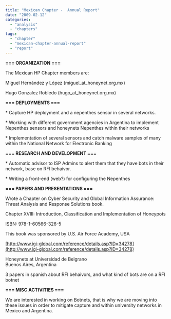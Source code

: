```yaml
---
title: "Mexican Chapter -  Annual Report"
date: "2009-02-12"
categories: 
  - "analysis"
  - "chapters"
tags: 
  - "chapter"
  - "mexican-chapter-annual-report"
  - "report"
---
```


**\=== ORGANIZATION ===**  
  
  
  
The Mexican HP Chapter members are:  
  
Miguel Hernández y López (miguel\_at\_honeynet.org.mx)  
  
Hugo Gonzalez Robledo    (hugo\_at\_honeynet.org.mx)  
  
  
  
  
**\=== DEPLOYMENTS ===**  
  
  
  
\* Capture HP deployment and a nepenthes sensor in several networks.  
  
\* Working with different government agencies in Argentina to implement Nepenthes sensors and honeynets Nepenthes within their networks  
  
\* Implementation of several sensors and catch malware samples of many within the National Network for Electronic Banking  
  
  
  
  
**\=== RESEARCH AND DEVELOPMENT ===**  
  
  
  
\* Automatic advisor to ISP Admins to alert them that they have bots in their network, base on RFI behaivor.  
  
\* Writing a front-end (web?) for configuring the Nepenthes  
  
  
  
  
**\=== PAPERS AND PRESENTATIONS ===**  
  
  
  
Wrote a Chapter on Cyber Security and Global Information Assurance: Threat Analysis and Response Solutions book.  
  
Chapter XVIII: Introduction, Classification and Implementation of Honeypots  
  
ISBN:  978-1-60566-326-5  
  
This book was sponsored by U.S. Air Force Academy, USA  
  
[http://www.igi-global.com/reference/details.asp?ID=34278](http://www.igi-global.com/reference/details.asp?ID=34278)  
  
  
  
Honeynets at Universidad de Belgrano  
Buenos Aires, Argentina  
  
  
  
3 papers in spanish about RFI behaivors, and what kind of bots are on a RFI botnet  
  
  
  
  
  
**\=== MISC ACTIVITIES ===**  
  
  
  
We are interested in working on Botnets, that is why we are moving into these issues in order to mitigate capture and within university networks in Mexico and Argentina.
